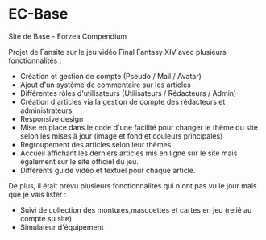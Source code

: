 # EC-Base
Site de Base - Eorzea Compendium

Projet de Fansite sur le jeu vidéo Final Fantasy XIV avec plusieurs fonctionnalités :
- Création et gestion de compte (Pseudo / Mail / Avatar)
- Ajout d'un système de commentaire sur les articles
- Différentes rôles d'utilisateurs (Utilisateurs / Rédacteurs / Admin)
- Création d'articles via la gestion de compte des rédacteurs et administrateurs
- Responsive design
- Mise en place dans le code d'une facilité pour changer le thème du site selon les mises à jour (image et fond et couleurs principales)
- Regroupement des articles selon leur thèmes.
- Accueil affichant les derniers articles mis en ligne sur le site mais également sur le site officiel du jeu.
- Différents guide vidéo et textuel pour chaque article.

De plus, il était prévu plusieurs fonctionnalités qui n'ont pas vu le jour mais que je vais lister :
- Suivi de collection des montures,mascoettes et cartes en jeu (relié au compte su site)
- Simulateur d'équipement
